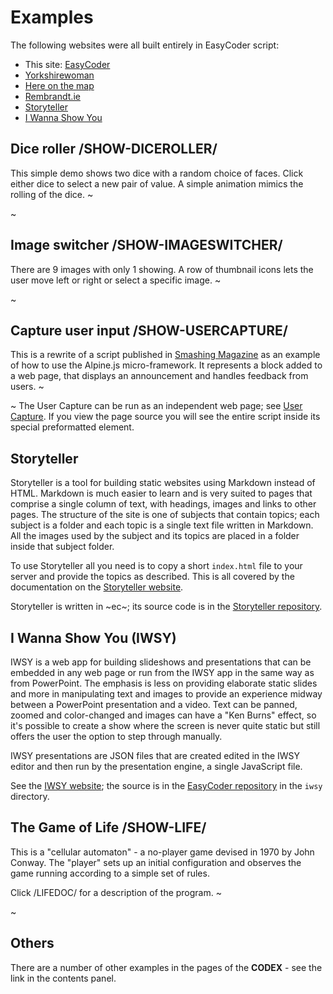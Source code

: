 # Examples

The following websites were all built entirely in EasyCoder script:

 - This site: [EasyCoder](https://easycoder.github.io)
 - [Yorkshirewoman](https://yorkshirewoman.uk)
 - [Here on the map](https://hereonthemap.com)
 - [Rembrandt.ie](https://rembrandt.ie)
 - [Storyteller](https://storyteller20.neocities.org)
 - [I Wanna Show You](https://iwannashowyou.com)

## Dice roller /SHOW-DICEROLLER/

This simple demo shows two dice with a random choice of faces. Click either dice to select a new pair of value. A simple animation mimics the rolling of the dice.
~<div id="ex-diceroller"></div>~

## Image switcher /SHOW-IMAGESWITCHER/

There are 9 images with only 1 showing. A row of thumbnail icons lets the user move left or right or select a specific image.
~<div id="ex-imageswitcher"></div>~

## Capture user input /SHOW-USERCAPTURE/

This is a rewrite of a script published in [Smashing Magazine](https://www.smashingmagazine.com/2020/03/introduction-alpinejs-javascript-framework/) as an example of how to use the Alpine.js micro-framework. It represents a block added to a web page, that displays an announcement and handles feedback from users.
~<div id="ex-usercapture"></div>~
The User Capture can be run as an independent web page; see [User Capture](https://easycoder.github.io/examples/usercapture). If you view the page source you will see the entire script inside its special preformatted element.

## Storyteller

Storyteller is a tool for building static websites using Markdown instead of HTML. Markdown is much easier to learn and is very suited to pages that comprise a single column of text, with headings, images and links to other pages. The structure of the site is one of subjects that contain topics; each subject is a folder and each topic is a single text file written in Markdown. All the images used by the subject and its topics are placed in a folder inside that subject folder.

To use Storyteller all you need is to copy a short `index.html` file to your server and provide the topics as described. This is all covered by the documentation on the [Storyteller website](https://easycoder.github.io/examples/storyteller).

Storyteller is written in ~ec~; its source code is in the [Storyteller repository](https://github.com/easycoder/storyteller).

## I Wanna Show You (IWSY)

IWSY is a web app for building slideshows and presentations that can be embedded in any web page or run from the IWSY app in the same way as from PowerPoint. The emphasis is less on providing elaborate static slides and more in manipulating text and images to provide an experience midway between a PowerPoint presentation and a video. Text can be panned, zoomed and color-changed and images can have a "Ken Burns" effect, so it's possible to create a show where the screen is never quite static but still offers the user the option to step through manually.

IWSY presentations are JSON files that are created edited in the IWSY editor and then run by the presentation engine, a single JavaScript file.

See the [IWSY website](https://iwannashowyou.com); the source is in the [EasyCoder repository](https://easycoder.github.io) in the `iwsy` directory.

## The Game of Life /SHOW-LIFE/

This is a "cellular automaton" - a no-player game devised in 1970 by John Conway. The "player" sets up an initial configuration and observes the game running according to a simple set of rules.

Click /LIFEDOC/ for a description of the program.
~<div id="ex-life" style="width:100%;max-width:400px"></div>~

## Others

There are a number of other examples in the pages of the **CODEX** - see the link in the contents panel.

